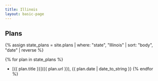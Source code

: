```yaml
---
title: Illinois
layout: basic-page
---
```


Plans
---

{% assign state_plans = site.plans | where: "state", "Illinois" | sort: "body", "date" | reverse %}

{% for plan in state_plans %}
- [{{ plan.title }}]({{ plan.url }}), {{ plan.date | date_to_string }}
{% endfor %}

